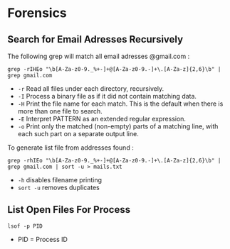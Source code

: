 # Forensics


## Search for Email Adresses Recursively

The following grep will match all email adresses @gmail.com :

`grep -rIHEo "\b[A-Za-z0-9._%+-]+@[A-Za-z0-9.-]+\.[A-Za-z]{2,6}\b" | grep gmail.com`

* `-r` Read all  files  under  each  directory,  recursively.
* `-I` Process a binary file as if it did not contain matching data.
* `-H` Print the file name for each match.  This is  the  default  when there is more than one file to search.
* `-E` Interpret  PATTERN  as  an extended regular expression.
* `-o` Print only the matched (non-empty) parts  of  a  matching  line, with each such part on a separate output line.

To generate list file from addresses found : 

`grep -rhIEo "\b[A-Za-z0-9._%+-]+@[A-Za-z0-9.-]+\.[A-Za-z]{2,6}\b" | grep gmail.com | sort -u > mails.txt`

* `-h` disables filename printing
* `sort -u` removes duplicates

## List Open Files For Process

`lsof -p PID`

* PID = Process ID
